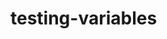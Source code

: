 # testing-variables
<meta charset="UTF-8">

<script>
	var pulaLinha = function() {
		document.write("<br> <hr> <br>");
	}
	var mostra = function(frase){
		document.write("<big>"); document.write(frase);document.write("</big>");
		pulaLinha(); 
	}
	var ano = 2020

	mostra("Eu nasci em " + (ano - 22));
	mostra("Anny nasceu em " + (ano - 23));
	mostra("Camilly nasceu em " + (ano - 16));

</script>

